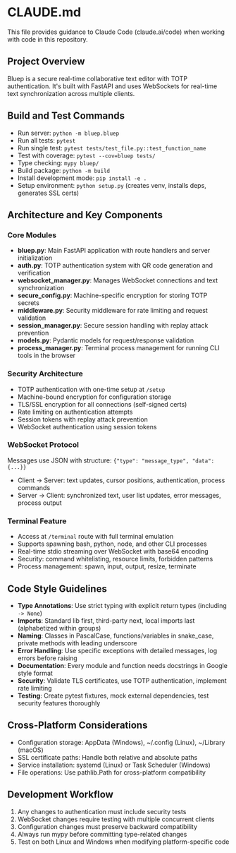 # CLAUDE.md

This file provides guidance to Claude Code (claude.ai/code) when working with code in this repository.

## Project Overview
Bluep is a secure real-time collaborative text editor with TOTP authentication. It's built with FastAPI and uses WebSockets for real-time text synchronization across multiple clients.

## Build and Test Commands
- Run server: `python -m bluep.bluep`
- Run all tests: `pytest`
- Run single test: `pytest tests/test_file.py::test_function_name`
- Test with coverage: `pytest --cov=bluep tests/`
- Type checking: `mypy bluep/`
- Build package: `python -m build`
- Install development mode: `pip install -e .`
- Setup environment: `python setup.py` (creates venv, installs deps, generates SSL certs)

## Architecture and Key Components

### Core Modules
- **bluep.py**: Main FastAPI application with route handlers and server initialization
- **auth.py**: TOTP authentication system with QR code generation and verification
- **websocket_manager.py**: Manages WebSocket connections and text synchronization
- **secure_config.py**: Machine-specific encryption for storing TOTP secrets
- **middleware.py**: Security middleware for rate limiting and request validation
- **session_manager.py**: Secure session handling with replay attack prevention
- **models.py**: Pydantic models for request/response validation
- **process_manager.py**: Terminal process management for running CLI tools in the browser

### Security Architecture
- TOTP authentication with one-time setup at `/setup`
- Machine-bound encryption for configuration storage
- TLS/SSL encryption for all connections (self-signed certs)
- Rate limiting on authentication attempts
- Session tokens with replay attack prevention
- WebSocket authentication using session tokens

### WebSocket Protocol
Messages use JSON with structure: `{"type": "message_type", "data": {...}}`
- Client → Server: text updates, cursor positions, authentication, process commands
- Server → Client: synchronized text, user list updates, error messages, process output

### Terminal Feature
- Access at `/terminal` route with full terminal emulation
- Supports spawning bash, python, node, and other CLI processes
- Real-time stdio streaming over WebSocket with base64 encoding
- Security: command whitelisting, resource limits, forbidden patterns
- Process management: spawn, input, output, resize, terminate

## Code Style Guidelines
- **Type Annotations**: Use strict typing with explicit return types (including `-> None`)
- **Imports**: Standard lib first, third-party next, local imports last (alphabetized within groups)
- **Naming**: Classes in PascalCase, functions/variables in snake_case, private methods with leading underscore
- **Error Handling**: Use specific exceptions with detailed messages, log errors before raising
- **Documentation**: Every module and function needs docstrings in Google style format
- **Security**: Validate TLS certificates, use TOTP authentication, implement rate limiting
- **Testing**: Create pytest fixtures, mock external dependencies, test security features thoroughly

## Cross-Platform Considerations
- Configuration storage: AppData (Windows), ~/.config (Linux), ~/Library (macOS)
- SSL certificate paths: Handle both relative and absolute paths
- Service installation: systemd (Linux) or Task Scheduler (Windows)
- File operations: Use pathlib.Path for cross-platform compatibility

## Development Workflow
1. Any changes to authentication must include security tests
2. WebSocket changes require testing with multiple concurrent clients
3. Configuration changes must preserve backward compatibility
4. Always run mypy before committing type-related changes
5. Test on both Linux and Windows when modifying platform-specific code